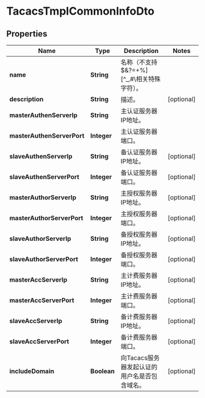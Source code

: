 
# TacacsTmplCommonInfoDto

## Properties
Name | Type | Description | Notes
------------ | ------------- | ------------- | -------------
**name** | **String** | 名称（不支持$&amp;?&#x3D;+%][^_,#\\相关特殊字符）。 | 
**description** | **String** | 描述。 |  [optional]
**masterAuthenServerIp** | **String** | 主认证服务器IP地址。 | 
**masterAuthenServerPort** | **Integer** | 主认证服务器端口。 | 
**slaveAuthenServerIp** | **String** | 备认证服务器IP地址。 |  [optional]
**slaveAuthenServerPort** | **Integer** | 备认证服务器端口。 |  [optional]
**masterAuthorServerIp** | **String** | 主授权服务器IP地址。 |  [optional]
**masterAuthorServerPort** | **Integer** | 主授权服务器端口。 |  [optional]
**slaveAuthorServerIp** | **String** | 备授权服务器IP地址。 |  [optional]
**slaveAuthorServerPort** | **Integer** | 备授权服务器端口。 |  [optional]
**masterAccServerIp** | **String** | 主计费服务器IP地址。 |  [optional]
**masterAccServerPort** | **Integer** | 主计费服务器端口。 |  [optional]
**slaveAccServerIp** | **String** | 备计费服务器IP地址。 |  [optional]
**slaveAccServerPort** | **Integer** | 备计费服务器端口。 |  [optional]
**includeDomain** | **Boolean** | 向Tacacs服务器发起认证的用户名是否包含域名。 |  [optional]



